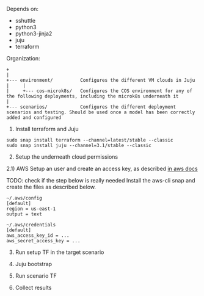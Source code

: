 Depends on:
- sshuttle
- python3
- python3-jinja2
- juju
- terraform


Organization:

```
+
|
+--- environment/          Configures the different VM clouds in Juju
|     |
|     +--- cos-microk8s/   Configures the COS environment for any of the following deployments, including the microk8s underneath it
|
+--- scenarios/            Configures the different deployment scenarios and testing. Should be used once a model has been correctly added and configured
```


1) Install terraform and Juju

```
sudo snap install terraform --channel=latest/stable --classic
sudo snap install juju --channel=3.1/stable --classic
```

2) Setup the underneath cloud permissions

2.1) AWS
Setup an user and create an access key, as described [in aws docs](https://docs.aws.amazon.com/IAM/latest/UserGuide/id_credentials_access-keys.html)



TODO: check if the step below is really needed
Install the aws-cli snap and create the files as described below.

```
~/.aws/config
[default]
region = us-east-1
output = text

~/.aws/credentials
[default]
aws_access_key_id = ...
aws_secret_access_key = ...
```


3) Run setup TF in the target scenario

4) Juju bootstrap

5) Run scenario TF

6) Collect results

